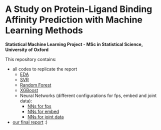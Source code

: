 # A Study on Protein-Ligand Binding Affinity Prediction with Machine Learning Methods

**Statistical Machine Learning Project - MSc in Statistical Science, University of Oxford**

This repository contains:

- all codes to replicate the report
	- [EDA](https://github.com/Raymond4578/sml-practical/blob/main/EDA-final.ipynb)
	- [SVR](https://github.com/Raymond4578/sml-practical/blob/main/svr.ipynb)
	- [Random Forest](https://github.com/Raymond4578/sml-practical/blob/main/random_forest-overall.ipynb)
	- [XGBoost](https://github.com/Raymond4578/sml-practical/blob/main/xgboost-overall.ipynb)
	- Neural Networks (different configurations for fps, embed and joint data):
		- [NNs for fps](https://github.com/Raymond4578/sml-practical/blob/main/nn_fps.py)
		- [NNs for embed](https://github.com/Raymond4578/sml-practical/blob/main/nn_embed.py)
		- [NNs for joint data](https://github.com/Raymond4578/sml-practical/blob/main/nn_final.py)
- [our final report](https://github.com/Raymond4578/sml-practical/blob/main/report.pdf) :)